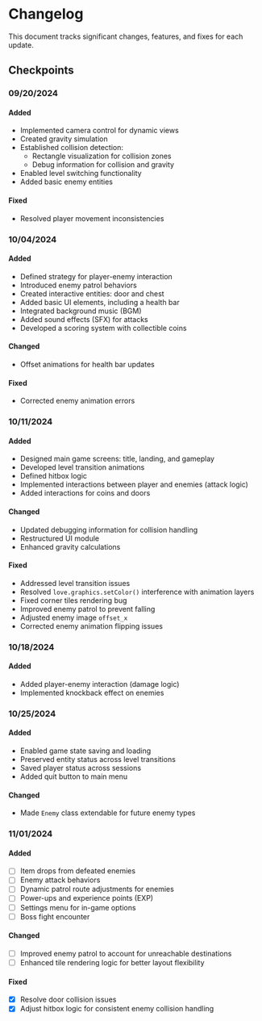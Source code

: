 # Changelog

This document tracks significant changes, features, and fixes for each update.

## Checkpoints

### 09/20/2024

#### Added

- Implemented camera control for dynamic views
- Created gravity simulation
- Established collision detection:
  - Rectangle visualization for collision zones
  - Debug information for collision and gravity
- Enabled level switching functionality
- Added basic enemy entities

#### Fixed

- Resolved player movement inconsistencies

### 10/04/2024

#### Added

- Defined strategy for player-enemy interaction
- Introduced enemy patrol behaviors
- Created interactive entities: door and chest
- Added basic UI elements, including a health bar
- Integrated background music (BGM)
- Added sound effects (SFX) for attacks
- Developed a scoring system with collectible coins

#### Changed

- Offset animations for health bar updates

#### Fixed

- Corrected enemy animation errors

### 10/11/2024

#### Added

- Designed main game screens: title, landing, and gameplay
- Developed level transition animations
- Defined hitbox logic
- Implemented interactions between player and enemies (attack logic)
- Added interactions for coins and doors

#### Changed

- Updated debugging information for collision handling
- Restructured UI module
- Enhanced gravity calculations

#### Fixed

- Addressed level transition issues
- Resolved `love.graphics.setColor()` interference with animation layers
- Fixed corner tiles rendering bug
- Improved enemy patrol to prevent falling
- Adjusted enemy image `offset_x`
- Corrected enemy animation flipping issues

### 10/18/2024

#### Added

- Added player-enemy interaction (damage logic)
- Implemented knockback effect on enemies

### 10/25/2024

#### Added

- Enabled game state saving and loading
- Preserved entity status across level transitions
- Saved player status across sessions
- Added quit button to main menu

#### Changed

- Made `Enemy` class extendable for future enemy types

### 11/01/2024

#### Added

- [ ] Item drops from defeated enemies
- [ ] Enemy attack behaviors
- [ ] Dynamic patrol route adjustments for enemies
- [ ] Power-ups and experience points (EXP)
- [ ] Settings menu for in-game options
- [ ] Boss fight encounter

#### Changed

- [ ] Improved enemy patrol to account for unreachable destinations
- [ ] Enhanced tile rendering logic for better layout flexibility

#### Fixed

- [x] Resolve door collision issues
- [x] Adjust hitbox logic for consistent enemy collision handling
